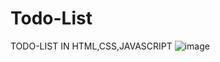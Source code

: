 # Todo-List
TODO-LIST IN HTML,CSS,JAVASCRIPT
![image](https://github.com/debjitdey1/Todo-List/assets/121121842/cbf075b4-83a7-462a-83de-285a6e00ada8)
